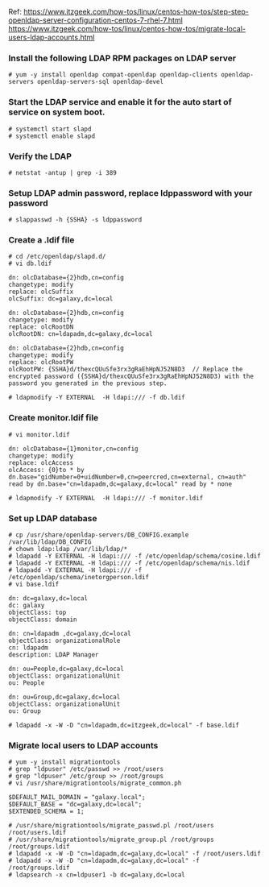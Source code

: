 Ref: https://www.itzgeek.com/how-tos/linux/centos-how-tos/step-step-openldap-server-configuration-centos-7-rhel-7.html
     https://www.itzgeek.com/how-tos/linux/centos-how-tos/migrate-local-users-ldap-accounts.html

### Install the following LDAP RPM packages on LDAP server 
```
# yum -y install openldap compat-openldap openldap-clients openldap-servers openldap-servers-sql openldap-devel
```

### Start the LDAP service and enable it for the auto start of service on system boot.
```
# systemctl start slapd
# systemctl enable slapd
```

### Verify the LDAP
```
# netstat -antup | grep -i 389
```

### Setup LDAP admin password, replace ldppassword with your password
```
# slappasswd -h {SSHA} -s ldppassword
```

### Create a .ldif file
```
# cd /etc/openldap/slapd.d/
# vi db.ldif

dn: olcDatabase={2}hdb,cn=config
changetype: modify
replace: olcSuffix
olcSuffix: dc=galaxy,dc=local

dn: olcDatabase={2}hdb,cn=config
changetype: modify
replace: olcRootDN
olcRootDN: cn=ldapadm,dc=galaxy,dc=local

dn: olcDatabase={2}hdb,cn=config
changetype: modify
replace: olcRootPW
olcRootPW: {SSHA}d/thexcQUuSfe3rx3gRaEhHpNJ52N8D3  // Replace the encrypted password ({SSHA}d/thexcQUuSfe3rx3gRaEhHpNJ52N8D3) with the password you generated in the previous step.

# ldapmodify -Y EXTERNAL  -H ldapi:/// -f db.ldif
```

### Create monitor.ldif file
```
# vi monitor.ldif

dn: olcDatabase={1}monitor,cn=config
changetype: modify
replace: olcAccess
olcAccess: {0}to * by dn.base="gidNumber=0+uidNumber=0,cn=peercred,cn=external, cn=auth" read by dn.base="cn=ldapadm,dc=galaxy,dc=local" read by * none

# ldapmodify -Y EXTERNAL  -H ldapi:/// -f monitor.ldif
```

### Set up LDAP database
```
# cp /usr/share/openldap-servers/DB_CONFIG.example /var/lib/ldap/DB_CONFIG
# chown ldap:ldap /var/lib/ldap/*
# ldapadd -Y EXTERNAL -H ldapi:/// -f /etc/openldap/schema/cosine.ldif
# ldapadd -Y EXTERNAL -H ldapi:/// -f /etc/openldap/schema/nis.ldif 
# ldapadd -Y EXTERNAL -H ldapi:/// -f /etc/openldap/schema/inetorgperson.ldif
# vi base.ldif

dn: dc=galaxy,dc=local
dc: galaxy
objectClass: top
objectClass: domain

dn: cn=ldapadm ,dc=galaxy,dc=local
objectClass: organizationalRole
cn: ldapadm
description: LDAP Manager

dn: ou=People,dc=galaxy,dc=local
objectClass: organizationalUnit
ou: People

dn: ou=Group,dc=galaxy,dc=local
objectClass: organizationalUnit
ou: Group

# ldapadd -x -W -D "cn=ldapadm,dc=itzgeek,dc=local" -f base.ldif
```

### Migrate local users to LDAP accounts
```
# yum -y install migrationtools
# grep "ldpuser" /etc/passwd >> /root/users
# grep "ldpuser" /etc/group >> /root/groups
# vi /usr/share/migrationtools/migrate_common.ph

$DEFAULT_MAIL_DOMAIN = "galaxy.local";
$DEFAULT_BASE = "dc=galaxy,dc=local";
$EXTENDED_SCHEMA = 1;

# /usr/share/migrationtools/migrate_passwd.pl /root/users /root/users.ldif
# /usr/share/migrationtools/migrate_group.pl /root/groups /root/groups.ldif
# ldapadd -x -W -D "cn=ldapadm,dc=galaxy,dc=local" -f /root/users.ldif
# ldapadd -x -W -D "cn=ldapadm,dc=galaxy,dc=local" -f /root/groups.ldif
# ldapsearch -x cn=ldpuser1 -b dc=galaxy,dc=local
```
